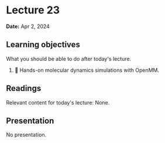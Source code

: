 # Lecture 23

**Date:** Apr 2, 2024

## Learning objectives

What you should be able to do after today's lecture.

1.  🧮 Hands-on molecular dynamics simulations with OpenMM.

## Readings

Relevant content for today's lecture: None.

## Presentation

No presentation.
